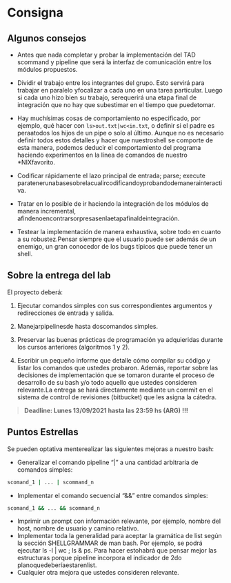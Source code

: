 # Consigna
## Algunos consejos
- Antes que nada completar y probar la implementación del TAD scommand y pipeline que será la interfaz de comunicación entre los módulos propuestos.

- Dividir el trabajo entre los integrantes del grupo. Esto servirá para trabajar en paralelo yfocalizar a cada uno en una tarea particular. Luego si cada uno hizo bien su trabajo, serequerirá una etapa final de integración que no hay que subestimar en el tiempo que puedetomar.

- Hay muchísimas cosas de comportamiento no especificado, por ejemplo, qué hacer con `ls>out.txt|wc<in.txt`, o definir si el padre es peraatodos los hijos de un pipe o solo al último. Aunque no es necesario definir todos estos detalles y hacer que nuestroshell se comporte de esta manera, podemos deducir el comportamiento del programa haciendo experimentos en la línea de comandos de nuestro *NIXfavorito.

- Codificar rápidamente el lazo principal de entrada; parse; execute paratenerunabasesobrelacualircodificandoyprobandodemanerainteractiva.

- Tratar en lo posible de ir haciendo la integración de los módulos de manera incremental, afindenoencontrarsorpresasenlaetapafinaldeintegración.

- Testear la implementación de manera exhaustiva, sobre todo en cuanto a su robustez.Pensar siempre que el usuario puede ser además de un enemigo, un gran conocedor de los bugs típicos que puede tener un shell.


## Sobre la entrega del lab

El proyecto deberá:
1) Ejecutar comandos simples con sus correspondientes argumentos y redirecciones de entrada y salida.

2) Manejarpipelinesde hasta doscomandos simples.

3) Preservar las buenas prácticas de programación ya adquieridas durante los cursos anteriores (algoritmos 1 y 2).

4) Escribir un pequeño informe que detalle cómo compilar su código y listar los comandos que ustedes probaron. Además, reportar sobre las decisiones de implementación que se tomaron durante el proceso de desarrollo de su bash y/o todo aquello que ustedes consideren relevante.La entrega se hará directamente mediante un commit en el sistema de control de revisiones (bitbucket) que les asigna la cátedra.

> **Deadline: Lunes 13/09/2021 hasta las 23:59 hs (ARG) !!!**

## Puntos Estrellas

Se pueden optativa menterealizar las siguientes mejoras a nuestro bash:
- Generalizar el comando pipeline “|” a una cantidad arbitraria de comandos simples:
```bash
scomand_1 | ... | scommand_n
```
- Implementar el comando secuencial “&&” entre comandos simples:
```bash
scomand_1 && ... && scommand_n
```
- Imprimir un prompt con información relevante, por ejemplo, nombre del host, nombre de usuario y camino relativo.
- Implementar toda la generalidad para aceptar la gramática de list según la sección SHELLGRAMMAR de man bash. Por ejemplo, se podrá ejecutar ls -l | wc ; ls & ps. Para hacer estohabrá que pensar mejor las estructuras porque pipeline incorpora el indicador de 2do planoquedeberíaestarenlist.
- Cualquier otra mejora que ustedes consideren relevante.
